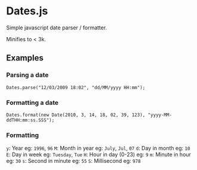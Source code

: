 
# Dates.js

  Simple javascript date parser / formatter.

  Minifies to < 3k.


## Examples

### Parsing a date

  ```Dates.parse("12/03/2009 18:02", "dd/MM/yyyy HH:mm");```

### Formatting a date

  ```Dates.format(new Date(2010, 3, 14, 18, 02, 39, 123), "yyyy-MM-ddTHH:mm:ss.SSS");```


### Formatting

  ```y```: Year eg: ```1996```, ```96```
  ```M```: Month in year eg: ```July```, ```Jul```, ```07```
  ```d```: Day in month eg: ```10```
  ```E```: Day in week eg: ```Tuesday```, ```Tue```
  ```H```: Hour in day (0-23) eg: ```9```
  ```m```: Minute in hour eg: ```30```
  ```s```: Second in minute eg: ```55```
  ```S```: Millisecond eg: ```978```


